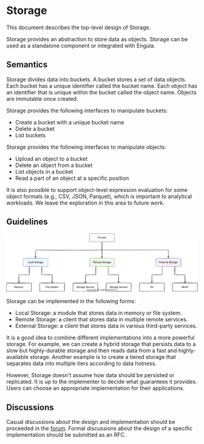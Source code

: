 # Storage

This document describes the top-level design of Storage.

Storage provides an abstraction to store data as objects.
Storage can be used as a standalone component or integrated with Engula.

## Semantics

Storage divides data into buckets.
A bucket stores a set of data objects.
Each bucket has a unique identifier called the bucket name.
Each object has an identifier that is unique within the bucket called the object name.
Objects are immutable once created.

Storage provides the following interfaces to manipulate buckets:

- Create a bucket with a unique bucket name
- Delete a bucket
- List buckets

Storage provides the following interfaces to manipulate objects:

- Upload an object to a bucket
- Delete an object from a bucket
- List objects in a bucket
- Read a part of an object at a specific position

It is also possible to support object-level expression evaluation for some object formats (e.g., CSV, JSON, Parquet), which is important to analytical workloads.
We leave the exploration in this area to future work.

## Guidelines

![Architecture](images/storage-architecture.drawio.svg)

Storage can be implemented in the following forms:

- Local Storage: a module that stores data in memory or file system.
- Remote Storage: a client that stores data in multiple remote services.
- External Storage: a client that stores data in various third-party services.

It is a good idea to combine different implementations into a more powerful storage.
For example, we can create a hybrid storage that persists data to a slow but highly-durable storage and then reads data from a fast and highly-available storage.
Another example is to create a tiered storage that separates data into multiple tiers according to data hotness.

However, Storage doesn't assume how data should be persisted or replicated.
It is up to the implementer to decide what guarantees it provides.
Users can choose an appropriate implementation for their applications.

## Discussions

Casual discussions about the design and implementation should be proceeded in the [forum][storage-discussion].
Formal discussions about the design of a specific implementation should be submitted as an RFC.

[storage-discussion]: https://github.com/engula/engula/discussions/79
